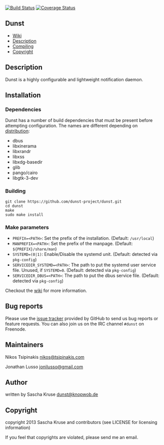 [![Build Status](https://travis-ci.org/dunst-project/dunst.svg?branch=master)](https://travis-ci.org/dunst-project/dunst) [![Coverage Status](https://coveralls.io/repos/github/dunst-project/dunst/badge.svg?branch=coveralls)](https://coveralls.io/github/dunst-project/dunst?branch=master)

## Dunst

* [Wiki][wiki]
* [Description](#description)
* [Compiling](#compiling)
* [Copyright](#copyright)

## Description

Dunst is a highly configurable and lightweight notification daemon.


## Installation

### Dependencies

Dunst has a number of build dependencies that must be present before attempting configuration. The names are different depending on [distribution](https://github.com/dunst-project/dunst/wiki/Dependencies):

- dbus
- libxinerama
- libxrandr
- libxss
- libxdg-basedir
- glib
- pango/cairo
- libgtk-3-dev

### Building

```
git clone https://github.com/dunst-project/dunst.git
cd dunst
make
sudo make install
```

### Make parameters

- `PREFIX=<PATH>`: Set the prefix of the installation. (Default: `/usr/local`)
- `MANPREFIX=<PATH>`: Set the prefix of the manpage. (Default: `${PREFIX}/share/man`)
- `SYSTEMD=(0|1)`: Enable/Disable the systemd unit. (Default: detected via `pkg-config`)
- `SERVICEDIR_SYSTEMD=<PATH>`: The path to put the systemd user service file. Unused, if `SYSTEMD=0`. (Default: detected via `pkg-config`)
- `SERVICEDIR_DBUS=<PATH>`: The path to put the dbus service file. (Default: detected via `pkg-config`)

Checkout the [wiki][wiki] for more information.

## Bug reports

Please use the [issue tracker][issue-tracker] provided by GitHub to send us bug reports or feature requests. You can also join us on the IRC channel `#dunst` on Freenode.

## Maintainers

Nikos Tsipinakis <nikos@tsipinakis.com>

Jonathan Lusso <jonilusso@gmail.com>

## Author

written by Sascha Kruse <dunst@knopwob.de>

## Copyright

copyright 2013 Sascha Kruse and contributors (see LICENSE for licensing information)

If you feel that copyrights are violated, please send me an email.

[issue-tracker]:  https://github.com/dunst-project/dunst/issues
[wiki]: https://github.com/dunst-project/dunst/wiki

